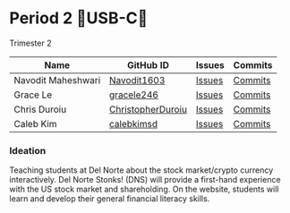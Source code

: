# Period 2  🔋USB-C🔋
Trimester 2 

| Name | GitHub ID | Issues | Commits |  
| ------------- | ------------- | -------- | -------- |
|Navodit Maheshwari| [Navodit1603](https://github.com/Navodit1603) | [Issues](https://github.com/ChristopherDuroiu/usb-c/issues/assigned/Navodit1603) | [Commits](https://github.com/ChristopherDuroiu/usb-c/commits?author=Navodit1603) |
|Grace Le| [gracele246](https://github.com/gracele246)  | [Issues](https://github.com/ChristopherDuroiu/usb-c/issues/assigned/gracele246) | [Commits](https://github.com/ChristopherDuroiu/usb-c/commits?author=gracele246) |
|Chris Duroiu| [ChristopherDuroiu](https://github.com/ChristopherDuroiu) | [Issues](https://github.com/ChristopherDuroiu/usb-c/issues/assigned/ChristopherDuroiu) | [Commits](https://github.com/ChristopherDuroiu/usb-c/commits?author=ChristopherDuroiu) |
|Caleb Kim | [calebkimsd](https://github.com/calebkimsd) | [Issues](https://github.com/ChristopherDuroiu/usb-c/issues/assigned/calebkimsd) | [Commits](https://github.com/ChristopherDuroiu/usb-c/commits?author=calebkimsd) |

### Ideation 

Teaching students at Del Norte about the stock market/crypto currency interactively. Del Norte Stonks! (DNS) will provide a first-hand experience with the US stock market and shareholding. On the website, students will learn and develop their general financial literacy skills.
